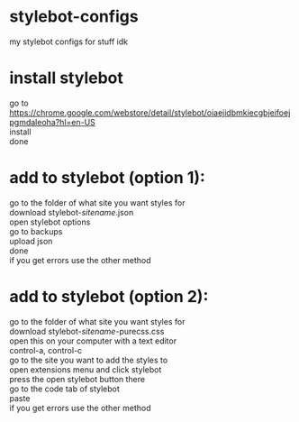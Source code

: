 # stylebot-configs
my stylebot configs for stuff idk

# install stylebot
go to https://chrome.google.com/webstore/detail/stylebot/oiaejidbmkiecgbjeifoejpgmdaleoha?hl=en-US<br>
install <br>
done

# add to stylebot (option 1):
go to the folder of what site you want styles for <br>
download stylebot-*sitename*.json <br>
open stylebot options <br>
go to backups <br>
upload json <br>
done<br>
if you get errors use the other method

# add to stylebot (option 2):
go to the folder of what site you want styles for <br>
download stylebot-*sitename*-purecss.css <br>
open this on your computer with a text editor <br>
control-a, control-c <br>
go to the site you want to add the styles to <br>
open extensions menu and click stylebot <br>
press the open stylebot button there <br>
go to the code tab of stylebot <br>
paste <br>
if you get errors use the other method
